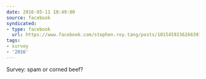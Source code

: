 ```yaml
---
date: 2016-05-11 10:49:00
source: facebook
syndicated:
- type: facebook
  url: https://www.facebook.com/stephen.roy.tang/posts/10154592362663912
tags:
- survey
- '2016'
---
```


Survey: spam or corned beef?